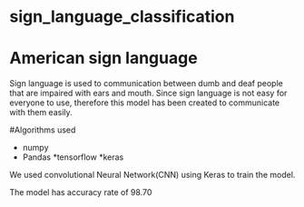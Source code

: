 # sign_language_classification


# American sign language
Sign language is used to communication between dumb and deaf people that are impaired with ears and mouth.
Since sign language is not easy for everyone to use, therefore this model has been created to communicate with them easily.

#Algorithms used
* numpy
* Pandas
*tensorflow 
*keras

We used convolutional Neural Network(CNN) using Keras to train the model.

The model has accuracy rate of 98.70

